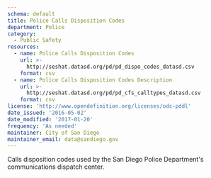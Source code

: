 ```yaml
---
schema: default
title: Police Calls Disposition Codes
department: Police
category:
  - Public Safety
resources:
  - name: Police Calls Disposition Codes
    url: >-
      http://seshat.datasd.org/pd/pd_dispo_codes_datasd.csv
    format: csv
  - name: Police Calls Disposition Codes Description
    url: >-
      http://seshat.datasd.org/pd/pd_cfs_calltypes_datasd.csv
    format: csv
license: 'http://www.opendefinition.org/licenses/odc-pddl'
date_issued: '2016-05-02'
date_modified: '2017-01-20'
frequency: 'As needed'
maintainer: City of San Diego
maintainer_email: data@sandiego.gov
---
```

Calls disposition codes used by the San Diego Police Department's communications
dispatch center.
